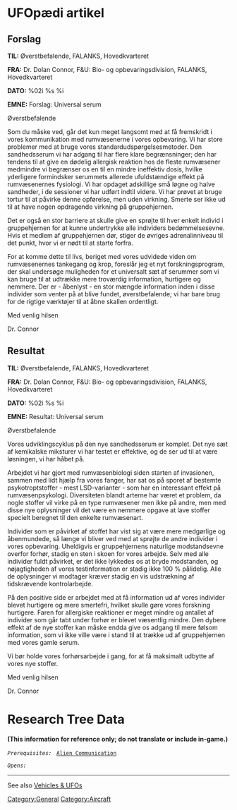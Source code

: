 # UFOpædi artikel

## Forslag

**TIL:** Øverstbefalende, FALANKS, Hovedkvarteret

**FRA:** Dr. Dolan Connor, F&U: Bio- og opbevaringsdivision, FALANKS,
Hovedkvarteret

**DATO:** %02i %s %i

**EMNE:** Forslag: Universal serum

Øverstbefalende

Som du måske ved, går det kun meget langsomt med at få fremskridt i
vores kommunikation med rumvæsenerne i vores opbevaring. Vi har store
problemer med at bruge vores standardudspørgelsesmetoder. Den
sandhedsserum vi har adgang til har flere klare begrænsninger; den har
tendens til at give en dødelig allergisk reaktion hos de fleste
rumvæsener medmindre vi begrænser os en til en mindre ineffektiv dosis,
hvilke yderligere formindsker serummets allerede ufuldstændige effekt på
rumvæsenernes fysiologi. Vi har opdaget adskillige små løgne og halve
sandheder, i de sessioner vi har udført indtil videre. Vi har prøvet at
bruge tortur til at påvirke denne opførelse, men uden virkning. Smerte
ser ikke ud til at have nogen opdragende virkning på gruppehjernen.

Det er også en stor barriere at skulle give en sprøjte til hver enkelt
individ i gruppehjernen for at kunne undertrykke alle individers
bedømmelsesevne. Hvis et medlem af gruppehjernen dør, stiger de øvriges
adrenalinniveau til det punkt, hvor vi er nødt til at starte forfra.

For at komme dette til livs, beriget med vores udvidede viden om
rumvæsenernes tankegang og krop, foreslår jeg et nyt forskningsprogram,
der skal undersøge muligheden for et universalt sæt af serummer som vi
kan bruge til at udtrække mere troværdig information, hurtigere og
nemmere. Der er - åbenlyst - en stor mængde information inden i disse
individer som venter på at blive fundet, øverstbefalende; vi har bare
brug for de rigtige værktøjer til at åbne skallen ordentligt.

Med venlig hilsen

Dr. Connor

## Resultat

**TIL:** Øverstbefalende, FALANKS, Hovedkvarteret

**FRA:** Dr. Dolan Connor, F&U: Bio- og opbevaringsdivision, FALANKS,
Hovedkvarteret

**DATO:** %02i %s %i

**EMNE:** Resultat: Universal serum

Øverstbefalende

Vores udviklingscyklus på den nye sandhedsserum er komplet. Det nye sæt
af kemikalske miksturer vi har testet er effektive, og de ser ud til at
være løsningen, vi har håbet på.

Arbejdet vi har gjort med rumvæsenbiologi siden starten af invasionen,
sammen med lidt hjælp fra vores fanger, har sat os på sporet af bestemte
psykotroptstoffer - mest LSD-varianter - som har en interessant effekt
på rumvæsenpsykologi. Diversiteten blandt arterne har været et problem,
da nogle stoffer vil virke på en type rumvæsener men ikke på andre, men
med disse nye oplysninger vil det være en nemmere opgave at lave stoffer
specielt beregnet til den enkelte rumvæsenart.

Individer som er påvirket af stoffet har vist sig at være mere
medgørlige og åbenmundede, så længe vi bliver ved med at sprøjte de
andre individer i vores opbevaring. Uheldigvis er gruppehjernens
naturlige modstandsevne overfor forhør, stadig en sten i skoen for vores
arbejde. Selv med alle individer fuldt påvirket, er det ikke lykkedes os
at bryde modstanden, og nøjagtigheden af vores testinformation er stadig
ikke 100 % pålidelig. Alle de oplysninger vi modtager kræver stadig en
vis udstrækning af tidskrævende kontrolarbejde.

På den positive side er arbejdet med at få information ud af vores
individer blevet hurtigere og mere smertefri, hvilket skulle gøre vores
forskning hurtigere. Faren for allergiske reaktioner er meget mindre og
antallet af individer som går tabt under forhør er blevet væsentlig
mindre. Den dybere effekt af de nye stoffer kan måske endda give os
adgang til mere følsom information, som vi ikke ville være i stand til
at trække ud af gruppehjernen med vores gamle serum.

Vi bør holde vores forhørsarbejde i gang, for at få maksimalt udbytte af
vores nye stoffer.

Med venlig hilsen

Dr. Connor

# Research Tree Data

**(This information for reference only; do not translate or include
in-game.)**

*`Prerequisites:`*
` `[`Alien Communication`](Research/Alien_Communication "wikilink")

*`Opens:`*

------------------------------------------------------------------------

See also [Vehicles & UFOs](Vehicles_&_UFOs "wikilink")

[Category:General](Category:General "wikilink")
[Category:Aircraft](Category:Aircraft "wikilink")